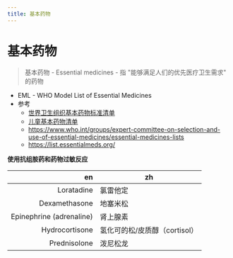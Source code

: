 ```yaml
---
title: 基本药物
---
```


# 基本药物

> 基本药物 - Essential medicines - 指 "能够满足人们的优先医疗卫生需求" 的药物

- EML - WHO Model List of Essential Medicines
- 参考
  - [世界卫生组织基本药物标准清单](https://zh.wikipedia.org/wiki/世界卫生组织基本药物标准清单)
  - [儿童基本药物清单](https://en.wikipedia.org/wiki/WHO_Model_List_of_Essential_Medicines_for_Children)
  - https://www.who.int/groups/expert-committee-on-selection-and-use-of-essential-medicines/essential-medicines-lists
  - https://list.essentialmeds.org/

**使用抗组胺药和药物过敏反应**

|                       en | zh                            |
| -----------------------: | ----------------------------- |
|               Loratadine | 氯雷他定                      |
|            Dexamethasone | 地塞米松                      |
| Epinephrine (adrenaline) | 肾上腺素                      |
|           Hydrocortisone | 氢化可的松/皮质醇（cortisol） |
|             Prednisolone | 泼尼松龙                      |
